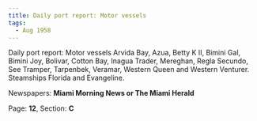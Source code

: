 ```yaml
---  
title: Daily port report: Motor vessels  
tags:  
  - Aug 1958  
---  
```

  
Daily port report: Motor vessels Arvida Bay, Azua, Betty K II, Bimini Gal, Bimini Joy, Bolivar, Cotton Bay, Inagua Trader, Mereghan, Regla Secundo, See Tramper, Tarpenbek, Veramar, Western Queen and Western Venturer. Steamships Florida and Evangeline.  
  
Newspapers: **Miami Morning News or The Miami Herald**  
  
Page: **12**, Section: **C** 
